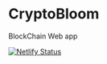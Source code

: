 # CryptoBloom
BlockChain Web app

[![Netlify Status](https://api.netlify.com/api/v1/badges/8a51ccc4-4adc-458a-ae0d-48a123936556/deploy-status)](https://app.netlify.com/sites/cryptobloom/deploys)
